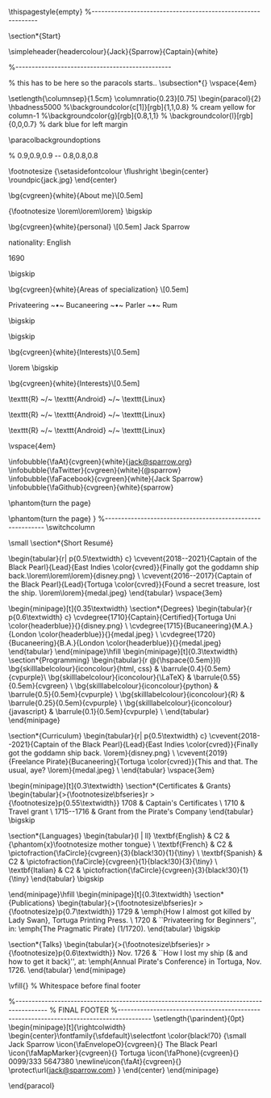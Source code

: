 \thispagestyle{empty}
%-------------------------------------------------------------

\section*{Start}

\simpleheader{headercolour}{Jack}{Sparrow}{Captain}{white}



%------------------------------------------------

% this has to be here so the paracols starts..
\subsection*{}
\vspace{4em}

\setlength{\columnsep}{1.5cm}
\columnratio{0.23}[0.75]
\begin{paracol}{2}
\hbadness5000
%\backgroundcolor{c[1]}[rgb]{1,1,0.8} % cream yellow for column-1 %\backgroundcolor{g}[rgb]{0.8,1,1} % \backgroundcolor{l}[rgb]{0,0,0.7} % dark blue for left margin

\paracolbackgroundoptions

% 0.9,0.9,0.9 -- 0.8,0.8,0.8


\footnotesize
{\setasidefontcolour
\flushright
\begin{center}
    \roundpic{jack.jpg}
\end{center}

\bg{cvgreen}{white}{About me}\\[0.5em]

{\footnotesize
\lorem\lorem\lorem}
\bigskip

\bg{cvgreen}{white}{personal} \\[0.5em]
Jack Sparrow

nationality: English 

1690

\bigskip

\bg{cvgreen}{white}{Areas of specialization} \\[0.5em]

Privateering ~•~ Bucaneering ~•~ Parler ~•~ Rum

\bigskip



\bigskip

\bg{cvgreen}{white}{Interests}\\[0.5em]

\lorem
\bigskip

\bg{cvgreen}{white}{Interests}\\[0.5em]

\texttt{R} ~/~ \texttt{Android} ~/~ \texttt{Linux}

\texttt{R} ~/~ \texttt{Android} ~/~ \texttt{Linux}

\texttt{R} ~/~ \texttt{Android} ~/~ \texttt{Linux}

\vspace{4em}

\infobubble{\faAt}{cvgreen}{white}{jack@sparrow.org}
\infobubble{\faTwitter}{cvgreen}{white}{@sparrow}
\infobubble{\faFacebook}{cvgreen}{white}{Jack Sparrow}
\infobubble{\faGithub}{cvgreen}{white}{sparrow}

\phantom{turn the page}

\phantom{turn the page}
}
%-----------------------------------------------------------
\switchcolumn

\small
\section*{Short Resumé}

\begin{tabular}{r| p{0.5\textwidth} c}
    \cvevent{2018--2021}{Captain of the Black Pearl}{Lead}{East Indies \color{cvred}}{Finally got the goddamn ship back.\lorem\lorem\lorem}{disney.png} \\
    \cvevent{2016--2017}{Captain of the Black Pearl}{Lead}{Tortuga \color{cvred}}{Found a secret treasure, lost the ship. \lorem\lorem}{medal.jpeg}
\end{tabular}
\vspace{3em}

\begin{minipage}[t]{0.35\textwidth}
\section*{Degrees}
\begin{tabular}{r p{0.6\textwidth} c}
    \cvdegree{1710}{Captain}{Certified}{Tortuga Uni \color{headerblue}}{}{disney.png} \\
    \cvdegree{1715}{Bucaneering}{M.A.}{London \color{headerblue}}{}{medal.jpeg} \\
    \cvdegree{1720}{Bucaneering}{B.A.}{London \color{headerblue}}{}{medal.jpeg}
\end{tabular}
\end{minipage}\hfill
\begin{minipage}[t]{0.3\textwidth}
\section*{Programming}
\begin{tabular}{r @{\hspace{0.5em}}l}
     \bg{skilllabelcolour}{iconcolour}{html, css} &  \barrule{0.4}{0.5em}{cvpurple}\\
     \bg{skilllabelcolour}{iconcolour}{\LaTeX} & \barrule{0.55}{0.5em}{cvgreen} \\
     \bg{skilllabelcolour}{iconcolour}{python} & \barrule{0.5}{0.5em}{cvpurple} \\
     \bg{skilllabelcolour}{iconcolour}{R} & \barrule{0.25}{0.5em}{cvpurple} \\
     \bg{skilllabelcolour}{iconcolour}{javascript} & \barrule{0.1}{0.5em}{cvpurple} \\
\end{tabular}
\end{minipage}

\section*{Curriculum}
\begin{tabular}{r| p{0.5\textwidth} c}
    \cvevent{2018--2021}{Captain of the Black Pearl}{Lead}{East Indies \color{cvred}}{Finally got the goddamn ship back. \lorem}{disney.png} \\
    \cvevent{2019}{Freelance Pirate}{Bucaneering}{Tortuga \color{cvred}}{This and that. The usual, aye?  \lorem}{medal.jpeg} \\
\end{tabular}
\vspace{3em}

\begin{minipage}[t]{0.3\textwidth}
\section*{Certificates \& Grants}
\begin{tabular}{>{\footnotesize\bfseries}r >{\footnotesize}p{0.55\textwidth}}
    1708 & Captain's Certificates \\
    1710 & Travel grant \\
    1715--1716 & Grant from the Pirate's Company
\end{tabular}
\bigskip

\section*{Languages}
\begin{tabular}{l | ll}
\textbf{English} & C2 & {\phantom{x}\footnotesize mother tongue} \\
\textbf{French} & C2 & \pictofraction{\faCircle}{cvgreen}{3}{black!30}{1}{\tiny} \\
\textbf{Spanish} & C2 & \pictofraction{\faCircle}{cvgreen}{1}{black!30}{3}{\tiny} \\
\textbf{Italian} & C2 & \pictofraction{\faCircle}{cvgreen}{3}{black!30}{1}{\tiny}
\end{tabular}
\bigskip

\end{minipage}\hfill
\begin{minipage}[t]{0.3\textwidth}
\section*{Publications}
\begin{tabular}{>{\footnotesize\bfseries}r >{\footnotesize}p{0.7\textwidth}}
    1729 & \emph{How I almost got killed by Lady Swan}, Tortuga Printing Press. \\
    1720 & ``Privateering for Beginners'', in: \emph{The Pragmatic Pirate} (1/1720).
\end{tabular}
\bigskip

\section*{Talks}
\begin{tabular}{>{\footnotesize\bfseries}r >{\footnotesize}p{0.6\textwidth}}
    Nov. 1726 & ``How I lost my ship (\& and how to get it back)'', at: \emph{Annual Pirate's Conference} in Tortuga, Nov. 1726.
\end{tabular}
\end{minipage}






\vfill{} % Whitespace before final footer

%----------------------------------------------------------------------------------------
%	FINAL FOOTER
%----------------------------------------------------------------------------------------
\setlength{\parindent}{0pt}
\begin{minipage}[t]{\rightcolwidth}
\begin{center}\fontfamily{\sfdefault}\selectfont \color{black!70}
{\small Jack Sparrow \icon{\faEnvelopeO}{cvgreen}{} The Black Pearl \icon{\faMapMarker}{cvgreen}{} Tortuga \icon{\faPhone}{cvgreen}{} 0099/333 5647380 \newline\icon{\faAt}{cvgreen}{} \protect\url{jack@sparrow.com}
}
\end{center}
\end{minipage}

\end{paracol}
